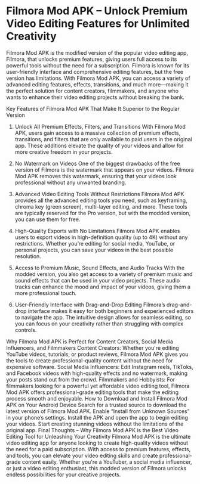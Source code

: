 # Filmora Mod APK – Unlock Premium Video Editing Features for Unlimited Creativity

Filmora Mod APK is the modified version of the popular video editing app, Filmora, that unlocks premium features, giving users full access to its powerful tools without the need for a subscription. Filmora is known for its user-friendly interface and comprehensive editing features, but the free version has limitations. With Filmora Mod APK, you can access a variety of advanced editing features, effects, transitions, and much more—making it the perfect solution for content creators, filmmakers, and anyone who wants to enhance their video editing projects without breaking the bank.

Key Features of Filmora Mod APK That Make It Superior to the Regular Version
1. Unlock All Premium Effects, Filters, and Transitions
With Filmora Mod APK, users gain access to a massive collection of premium effects, transitions, and filters that are only available to paid users in the original app. These additions elevate the quality of your videos and allow for more creative freedom in your projects.

2. No Watermark on Videos
One of the biggest drawbacks of the free version of Filmora is the watermark that appears on your videos. Filmora Mod APK removes this watermark, ensuring that your videos look professional without any unwanted branding.

3. Advanced Video Editing Tools Without Restrictions
Filmora Mod APK provides all the advanced editing tools you need, such as keyframing, chroma key (green screen), multi-layer editing, and more. These tools are typically reserved for the Pro version, but with the modded version, you can use them for free.

4. High-Quality Exports with No Limitations
Filmora Mod APK enables users to export videos in high-definition quality (up to 4K) without any restrictions. Whether you’re editing for social media, YouTube, or personal projects, you can save your videos in the best possible resolution.

5. Access to Premium Music, Sound Effects, and Audio Tracks
With the modded version, you also get access to a variety of premium music and sound effects that can be used in your video projects. These audio tracks can enhance the mood and impact of your videos, giving them a more professional touch.

6. User-Friendly Interface with Drag-and-Drop Editing
Filmora’s drag-and-drop interface makes it easy for both beginners and experienced editors to navigate the app. The intuitive design allows for seamless editing, so you can focus on your creativity rather than struggling with complex controls.

Why Filmora Mod APK is Perfect for Content Creators, Social Media Influencers, and Filmmakers
Content Creators: Whether you're editing YouTube videos, tutorials, or product reviews, Filmora Mod APK gives you the tools to create professional-quality content without the need for expensive software.
Social Media Influencers: Edit Instagram reels, TikToks, and Facebook videos with high-quality effects and no watermark, making your posts stand out from the crowd.
Filmmakers and Hobbyists: For filmmakers looking for a powerful yet affordable video editing tool, Filmora Mod APK offers professional-grade editing tools that make the editing process smooth and enjoyable.
How to Download and Install Filmora Mod APK on Your Android Device
Search for a trusted source to download the latest version of Filmora Mod APK.
Enable “Install from Unknown Sources” in your phone’s settings.
Install the APK and open the app to begin editing your videos.
Start creating stunning videos without the limitations of the original app.
Final Thoughts – Why Filmora Mod APK is the Best Video Editing Tool for Unleashing Your Creativity
Filmora Mod APK is the ultimate video editing app for anyone looking to create high-quality videos without the need for a paid subscription. With access to premium features, effects, and tools, you can elevate your video editing skills and create professional-grade content easily. Whether you're a YouTuber, a social media influencer, or just a video editing enthusiast, this modded version of Filmora unlocks endless possibilities for your creative projects.
